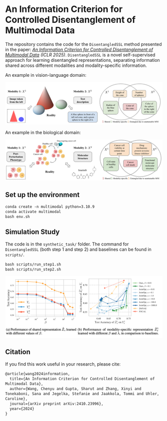 # An Information Criterion for Controlled Disentanglement of Multimodal Data

The repository contains the code for the `DisentangledSSL` method presented in the paper: *[An Information Criterion for Controlled Disentanglement of Multimodal Data](https://arxiv.org/abs/2410.23996) (ICLR 2025)*. `DisentangledSSL` is a novel self-supervised approach for learning disentangled representations, separating information shared across different modalities and modality-specific information.

An example in vision-language domain:

![img](mainfig1.png)

An example in the biological domain:

![img](mainfig1_bio.png)


## Set up the environment

```
conda create -n multimodal python=3.10.9
conda activate multimodal
bash env.sh
```

## Simulation Study
The code is in the `synthetic_task/` folder. The command for `DisentangledSSL` (both step 1 and step 2) and baselines can be found in `scripts/`.

```
bash scripts/run_step1.sh
bash scripts/run_step2.sh
```

![img](image.png)

## Citation
If you find this work useful in your research, please cite:

```
@article{wang2024information,
  title={An Information Criterion for Controlled Disentanglement of Multimodal Data},
  author={Wang, Chenyu and Gupta, Sharut and Zhang, Xinyi and Tonekaboni, Sana and Jegelka, Stefanie and Jaakkola, Tommi and Uhler, Caroline},
  journal={arXiv preprint arXiv:2410.23996},
  year={2024}
}
```